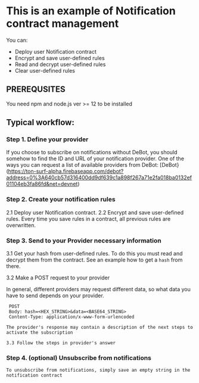 # This is an example of Notification contract management

You can:
 - Deploy user Notification contract
 - Encrypt and save user-defined rules
 - Read and decrypt user-defined rules
 - Clear user-defined rules


## PREREQUSITES
You need npm and node.js ver >= 12 to be installed

## Typical workflow:

### Step 1. Define your provider
 If you choose to subscribe on notifications without DeBot, you should somehow to find 
 the ID and URL of your notification provider.
 One of the ways you can request a list of available providers from DeBot:
 [DeBot}(https://ton-surf-alpha.firebaseapp.com/debot?address=0%3A640cb57d316400dd9df639c1a898f267a71e2fa018ba0132ef01104eb3fa86fd&net=devnet)

### Step 2. Create your notification rules
 2.1 Deploy user Notification contract.
 2.2 Encrypt and save user-defined rules.
     Every time you save rules in a contract, all previous rules are overwritten.
 

### Step 3. Send to your Provider necessary information
   3.1 Get your hash from user-defined rules. 
   To do this you must read and decrypt them from the contract. See an example how to get a `hash` from there.

   3.2 Make a POST request to your provider

   In general, different providers may request different data, so what data you have to send depends
   on your provider.
   
   ```
    POST
    Body: hash=<HEX_STRING>&data=<BASE64_STRING>
    Content-Type: application/x-www-form-urlencoded
   ```
    The provider's response may contain a description of the next steps to activate the subscription

    3.3 Follow the steps in provider's answer
### Step 4. (optional) Unsubscribe from notifications
    To unsubscribe from notifications, simply save an empty string in the notification contract
